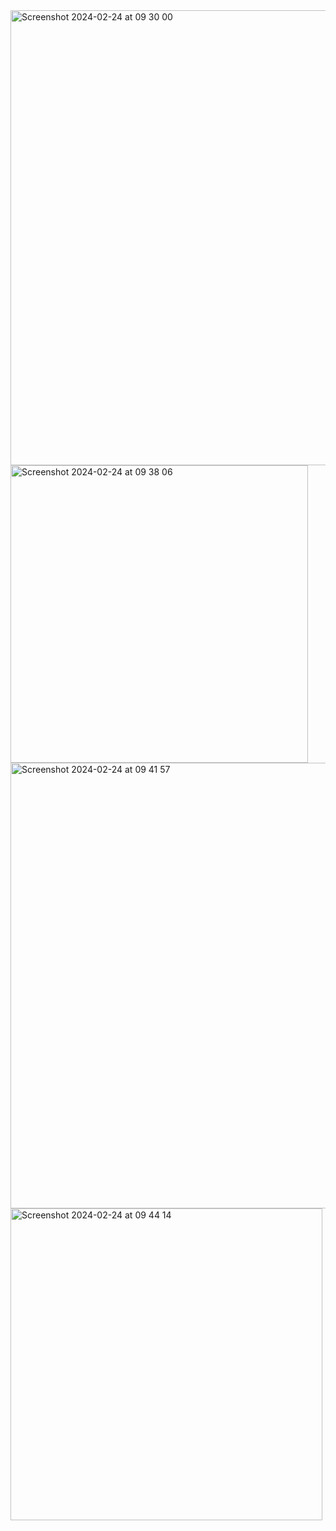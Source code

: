 <img width="728" alt="Screenshot 2024-02-24 at 09 30 00" src="https://github.com/xkong-study/reggie_delivery_note/assets/100473178/675a82cf-95e4-4877-a35f-b1669360bf50">

<img width="476" alt="Screenshot 2024-02-24 at 09 38 06" src="https://github.com/xkong-study/reggie_delivery_note/assets/100473178/f1e33070-12e5-40c0-b620-5bbfecae0b5a">

<img width="713" alt="Screenshot 2024-02-24 at 09 41 57" src="https://github.com/xkong-study/reggie_delivery_note/assets/100473178/2894ffa1-7a6b-4b36-8f63-9dcd6d595359">

<img width="499" alt="Screenshot 2024-02-24 at 09 44 14" src="https://github.com/xkong-study/reggie_delivery_note/assets/100473178/0d093b2b-0018-4da4-8b93-4e5f2f639bfa">
